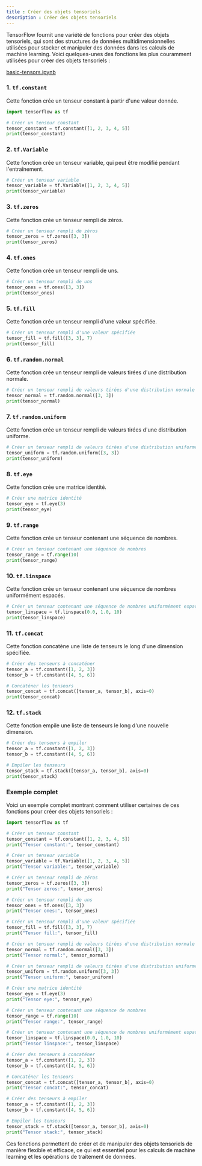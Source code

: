```yaml
---
title : Créer des objets tensoriels
description : Créer des objets tensoriels
---
```


TensorFlow fournit une variété de fonctions pour créer des objets tensoriels, qui sont des structures de données multidimensionnelles utilisées pour stocker et manipuler des données dans les calculs de machine learning. Voici quelques-unes des fonctions les plus couramment utilisées pour créer des objets tensoriels :

[basic-tensors.ipynb](https://prod-files-secure.s3.us-west-2.amazonaws.com/11b5a9db-0d61-41fc-9598-c7c6b5db565c/115a8851-90a6-4fbe-94db-fa8efae53ffd/C2_W1_Lab_1_basic-tensors.ipynb)

### 1. `tf.constant`

Cette fonction crée un tenseur constant à partir d'une valeur donnée.

```python
import tensorflow as tf

# Créer un tenseur constant
tensor_constant = tf.constant([1, 2, 3, 4, 5])
print(tensor_constant)

```

### 2. `tf.Variable`

Cette fonction crée un tenseur variable, qui peut être modifié pendant l'entraînement.

```python
# Créer un tenseur variable
tensor_variable = tf.Variable([1, 2, 3, 4, 5])
print(tensor_variable)

```

### 3. `tf.zeros`

Cette fonction crée un tenseur rempli de zéros.

```python
# Créer un tenseur rempli de zéros
tensor_zeros = tf.zeros([3, 3])
print(tensor_zeros)

```

### 4. `tf.ones`

Cette fonction crée un tenseur rempli de uns.

```python
# Créer un tenseur rempli de uns
tensor_ones = tf.ones([3, 3])
print(tensor_ones)

```

### 5. `tf.fill`

Cette fonction crée un tenseur rempli d'une valeur spécifiée.

```python
# Créer un tenseur rempli d'une valeur spécifiée
tensor_fill = tf.fill([3, 3], 7)
print(tensor_fill)

```

### 6. `tf.random.normal`

Cette fonction crée un tenseur rempli de valeurs tirées d'une distribution normale.

```python
# Créer un tenseur rempli de valeurs tirées d'une distribution normale
tensor_normal = tf.random.normal([3, 3])
print(tensor_normal)

```

### 7. `tf.random.uniform`

Cette fonction crée un tenseur rempli de valeurs tirées d'une distribution uniforme.

```python
# Créer un tenseur rempli de valeurs tirées d'une distribution uniforme
tensor_uniform = tf.random.uniform([3, 3])
print(tensor_uniform)

```

### 8. `tf.eye`

Cette fonction crée une matrice identité.

```python
# Créer une matrice identité
tensor_eye = tf.eye(3)
print(tensor_eye)

```

### 9. `tf.range`

Cette fonction crée un tenseur contenant une séquence de nombres.

```python
# Créer un tenseur contenant une séquence de nombres
tensor_range = tf.range(10)
print(tensor_range)

```

### 10. `tf.linspace`

Cette fonction crée un tenseur contenant une séquence de nombres uniformément espacés.

```python
# Créer un tenseur contenant une séquence de nombres uniformément espacés
tensor_linspace = tf.linspace(0.0, 1.0, 10)
print(tensor_linspace)

```

### 11. `tf.concat`

Cette fonction concatène une liste de tenseurs le long d'une dimension spécifiée.

```python
# Créer des tenseurs à concaténer
tensor_a = tf.constant([1, 2, 3])
tensor_b = tf.constant([4, 5, 6])

# Concaténer les tenseurs
tensor_concat = tf.concat([tensor_a, tensor_b], axis=0)
print(tensor_concat)

```

### 12. `tf.stack`

Cette fonction empile une liste de tenseurs le long d'une nouvelle dimension.

```python
# Créer des tenseurs à empiler
tensor_a = tf.constant([1, 2, 3])
tensor_b = tf.constant([4, 5, 6])

# Empiler les tenseurs
tensor_stack = tf.stack([tensor_a, tensor_b], axis=0)
print(tensor_stack)

```

### Exemple complet

Voici un exemple complet montrant comment utiliser certaines de ces fonctions pour créer des objets tensoriels :

```python
import tensorflow as tf

# Créer un tenseur constant
tensor_constant = tf.constant([1, 2, 3, 4, 5])
print("Tensor constant:", tensor_constant)

# Créer un tenseur variable
tensor_variable = tf.Variable([1, 2, 3, 4, 5])
print("Tensor variable:", tensor_variable)

# Créer un tenseur rempli de zéros
tensor_zeros = tf.zeros([3, 3])
print("Tensor zeros:", tensor_zeros)

# Créer un tenseur rempli de uns
tensor_ones = tf.ones([3, 3])
print("Tensor ones:", tensor_ones)

# Créer un tenseur rempli d'une valeur spécifiée
tensor_fill = tf.fill([3, 3], 7)
print("Tensor fill:", tensor_fill)

# Créer un tenseur rempli de valeurs tirées d'une distribution normale
tensor_normal = tf.random.normal([3, 3])
print("Tensor normal:", tensor_normal)

# Créer un tenseur rempli de valeurs tirées d'une distribution uniforme
tensor_uniform = tf.random.uniform([3, 3])
print("Tensor uniform:", tensor_uniform)

# Créer une matrice identité
tensor_eye = tf.eye(3)
print("Tensor eye:", tensor_eye)

# Créer un tenseur contenant une séquence de nombres
tensor_range = tf.range(10)
print("Tensor range:", tensor_range)

# Créer un tenseur contenant une séquence de nombres uniformément espacés
tensor_linspace = tf.linspace(0.0, 1.0, 10)
print("Tensor linspace:", tensor_linspace)

# Créer des tenseurs à concaténer
tensor_a = tf.constant([1, 2, 3])
tensor_b = tf.constant([4, 5, 6])

# Concaténer les tenseurs
tensor_concat = tf.concat([tensor_a, tensor_b], axis=0)
print("Tensor concat:", tensor_concat)

# Créer des tenseurs à empiler
tensor_a = tf.constant([1, 2, 3])
tensor_b = tf.constant([4, 5, 6])

# Empiler les tenseurs
tensor_stack = tf.stack([tensor_a, tensor_b], axis=0)
print("Tensor stack:", tensor_stack)

```

Ces fonctions permettent de créer et de manipuler des objets tensoriels de manière flexible et efficace, ce qui est essentiel pour les calculs de machine learning et les opérations de traitement de données.